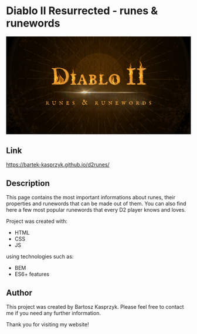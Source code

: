 # Diablo II Resurrected - runes & runewords

![logo strony](/images/shareCropped.png)

## Link

https://bartek-kasprzyk.github.io/d2runes/

## Description

This page contains the most important informations about runes, their properties and runewords that can be made out of them. You can also find here a few most popular runewords that every D2 player knows and loves.

Project was created with:
* HTML
* CSS
* JS
  
using technologies such as:
* BEM
* ES6+ features

## Author

This project was created by Bartosz Kasprzyk. Please feel free to contact me if you need any further information.

Thank you for visiting my website!
